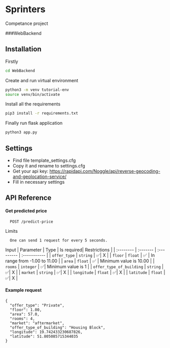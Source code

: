 # Sprinters
Competance project

###WebBackend

## Installation

Firstly
```bash
cd WebBackend
```
Create and run virtual environment

```bash
python3 -m venv tutorial-env
source venv/bin/activate
```
Install all the requirements
```bash
pip3 install -r requirements.txt
```
Finally run flask application
```bash
python3 app.py
```

## Settings
- Find file template_settings.cfg
- Copy it and rename to settings.cfg
- Get your api key: https://rapidapi.com/Noggle/api/reverse-geocoding-and-geolocation-service/
- Fill in necessary settings

## API Reference

#### Get predicted price

```bash
  POST /predict-price
```
Limits
```
  One can send 1 request for every 5 seconds.
```
Input
| Parameter | Type     | Is required| Restrictions  |
| :-------- | :------- | :--------- | :----------- |
| `offer_type` | `string` | ✅| X |
| `floor` | `float` | ✅  | In range from -1.00 to 11.00 |
| `area` | `float` | ✅  | Minimum value is 10.00 |
| `rooms` | `integer` | ✅| Minimum value is 1 |
| `offer_type_of_building` | `string` | ✅| X |
| `market` | `string` | ✅| X |
| `longitude` | `float` | ✅| X |
| `latitude` | `float` | ✅| X |

#### Example request

```http
{
  "offer_type": "Private",
  "floor": 1.00,
  "area": 57.0,
  "rooms": 4,
  "market": "aftermarket",
  "offer_type_of_building": "Housing Block",
  "longitude": 19.742433230687826,
  "latitude": 51.805085715344035
}
```
